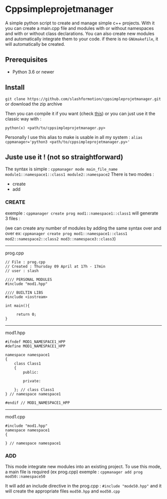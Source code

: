 # Cppsimpleprojetmanager

A simple python script to create and manage simple c++ projects.
With it you can create a main.cpp file and modules with or without namespaces and with or without class declarations. You can also create new modules and automatically integrate them to your code.
if there is no `GNUmakefile`, it will automatically be created.

## Prerequisites

- Python 3.6 or newer

## Install

```git clone https://github.com/slashformotion/cppsimpleprojetmanager.git```   or download the zip archive

Then you can compile it if you want (check [this](https://openclassrooms.com/fr/courses/235344-apprenez-a-programmer-en-python/235020-distribuer-facilement-nos-programmes-python-avec-cx-freeze)) or you can just use it the classic way with :

 ```python(x) <path/to/cppsimpleprojetmanager.py>```

 Personally I use this alias to make is usable in all my system :
 ```alias cppmanager='python3 <path/to/cppsimpleprojetmanager.py>'```

 ## Juste use it ! (not so straightforward)

 The syntax is simple :
 ```cppmanager mode main_file_name module1::namespace1::class1 module2::namespace2```
There is two modes :
- create
- add

### CREATE


exemple : ```cppmanager create prog mod1::namespace1::class1``` will generate 3 files :

(we can create any number of modules by adding the same syntax over and over ex:
     ```cppmanager create prog mod1::namespace1::class1 mod2::namespace2::class2 mod3::namespace3::class3```)

-------
prog.cpp
```
// File : prog.cpp
// Created : Thursday 09 April at 17h - 17min
// user : slash

//// PERSONAL MODULES
#include "mod1.hpp"

//// BUILTIN LIBS
#include <iostream>

int main(){

     return 0;
}
```
-------
mod1.hpp

```
#ifndef MOD1_NAMESPACE1_HPP
#define MOD1_NAMESPACE1_HPP

namespace namespace1
{
    class Class1
    {
        public:

        private:

    }; // class Class1
} // namespace namespace1

#endif // MOD1_NAMESPACE1_HPP
```
-------
mod1.cpp
```
#include "mod1.hpp"
namespace namespace1
{

} // namespace namespace1
```

### ADD

This mode integrate new modules into an existing project.
To use this mode, a main file is required (ex prog.cpp)
exemple : ```cppmanager add prog mod50::namespace50```

It will add an include directive in the prog.cpp : `#include "mode50.hpp"` and it will create the appropriate files `mod50.hpp` and `mod50.cpp`
